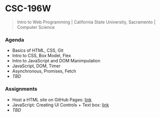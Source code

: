 # CSC-196W
> Intro to Web Programming | California State University, Sacramento | Computer Science

### Agenda
- Basics of HTML, CSS, Git
- Intro to CSS, Box Model, Flex
- Intro to JavaScript and DOM Manimpulation
- JavaScript, DOM, Timer
- Asynchronous, Promises, Fetch
- *TBD*

### Assignments
- Host a HTML site on GitHub Pages: [link](https://ddsooxo.github.io/csc-196W/)
- JavaScript: Creating UI Controls + Text box: [link](https://ddsooxo.github.io/csc-196W/wk4/index.html)
- *TBD*
